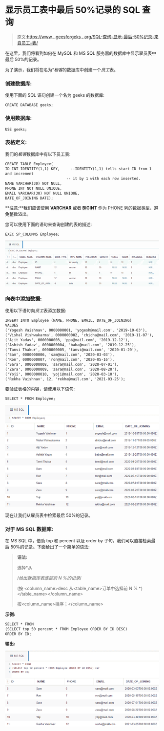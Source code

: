 # 显示员工表中最后 50%记录的 SQL 查询

> 原文:[https://www . geesforgeks . org/SQL-查询-显示-最后-50%记录-来自员工-表/](https://www.geeksforgeeks.org/sql-query-to-display-last-50-percent-records-from-employee-table/)

在这里，我们将看到如何在 MySQL 和 MS SQL 服务器的数据库中显示雇员表中最后 50%的记录。

为了演示，我们将在名为“*极客*的数据库中创建一个*员工*表。

### **创建数据库:**

使用下面的 SQL 语句创建一个名为 geeks 的数据库:

```
CREATE DATABASE geeks;
```

### **使用数据库:**

```
USE geeks;
```

### 表格定义:

我们的*极客*数据库中有以下员工表:

```
CREATE TABLE Employee(
ID INT IDENTITY(1,1) KEY,     --IDENTITY(1,1) tells start ID from 1 and increment
                            -- it by 1 with each row inserted.
NAME VARCHAR(30) NOT NULL,
PHONE INT NOT NULL UNIQUE,
EMAIL VARCHAR(30) NOT NULL UNIQUE,
DATE_OF_JOINING DATE);
```

**注意:**我们应该使用 **VARCHAR** 或者 **BIGINT** 作为 PHONE 列的数据类型，避免整数溢出。

您可以使用下面的语句来查询创建的表的描述:

```
EXEC SP_COLUMNS Employee;
```

![](img/09f68267198e666747f5636badbd6f87.png)

### 向表中添加数据:

使用以下语句向*员工*表添加数据:

```
INSERT INTO Employee (NAME, PHONE, EMAIL, DATE_OF_JOINING)
VALUES
('Yogesh Vaishnav', 0000000001, 'yogesh@mail.com', '2019-10-03'),
('Vishal Vishwakarma', 0000000002, 'chicha@mail.com', '2019-11-07'),
('Ajit Yadav', 0000000003, 'ppa@mail.com', '2019-12-12'),
('Ashish Yadav', 0000000004, 'baba@mail.com', '2019-12-25'),
('Tanvi Thakur', 0000000005, 'tanvi@mail.com', '2020-01-20'),
('Sam', 0000000006, 'sam@mail.com', '2020-03-03'),
('Ron', 0000000007, 'ron@mail.com', '2020-05-16'),
('Sara', 0000000008, 'sara@mail.com', '2020-07-01'),
('Zara', 0000000009, 'zara@mail.com', '2020-08-20'),
('Yoji', 0000000010, 'yoji@mail.com', '2020-03-10'),
('Rekha Vaishnav', 12, 'rekha@mail.com', '2021-03-25');
```

要验证表格的内容，请使用以下语句:

```
SELECT * FROM Employee;
```

![](img/c17c72d8570eb8b1d14eafb9d0a6252f.png)

现在让我们从雇员表中检索最后 50%的记录。

### **对于 MS SQL 数据库:**

在 MS SQL 中，借助 top 和 percent 以及 order by 子句，我们可以直接检索最后 50%的记录。下面给出了一个简单的语法:

> **语法:**
> 
> 选择*从
> 
> /*给出数据库表底部前 N %的记录*/
> 
> (按 <column_name>desc 从<table_name>订单中选择前 N % *)</table_name></column_name>
> 
> 按<column_name>排序；</column_name>

**示例:**

```
SELECT * FROM
(SELECT top 50 percent * FROM Employee ORDER BY ID DESC)
ORDER BY ID;
```

**输出:**

![](img/984e1b20d7eeb5986778e69781e6eb4b.png)